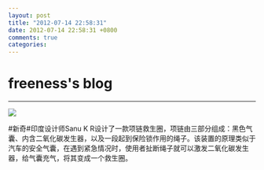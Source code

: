 ```yaml
---
layout: post
title: "2012-07-14 22:58:31"
date: 2012-07-14 22:58:31 +0800
comments: true
categories: 
---
```


# freeness's blog

----------

![](http://okqmqrbgo.bkt.clouddn.com/201207142258311.jpg)

>
\#新奇\#印度设计师Sanu K R设计了一款项链救生圈，项链由三部分组成：黑色气囊、内含二氧化碳发生器，以及一段起到保险锁作用的绳子。该装置的原理类似于汽车的安全气囊，在遇到紧急情况时，使用者扯断绳子就可以激发二氧化碳发生器，给气囊充气，将其变成一个救生圈。